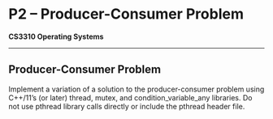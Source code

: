 # P2 – Producer-Consumer Problem  
**CS3310 Operating Systems**

---

## Producer-Consumer Problem  

Implement a variation of a solution to the producer-consumer problem using C++/11’s (or later) thread, mutex, and condition_variable_any libraries. Do not use pthread library calls directly or include the pthread header file.